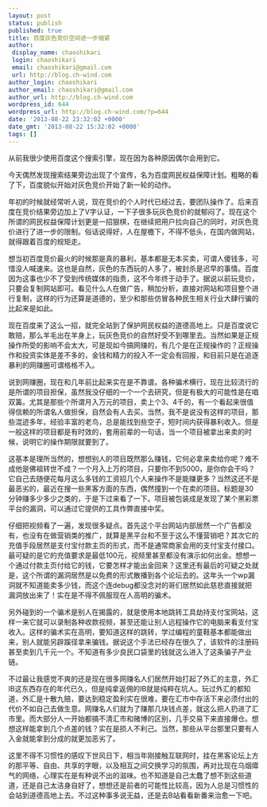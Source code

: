 ```yaml
---
layout: post
status: publish
published: true
title: 百度灰色竞价空间进一步缩紧
author:
 display_name: chaoshikari
 login: chaoshikari
 email: chaoshikari@gmail.com
 url: http://blog.ch-wind.com
author_login: chaoshikari
author_email: chaoshikari@gmail.com
author_url: http://blog.ch-wind.com
wordpress_id: 644
wordpress_url: http://blog.ch-wind.com/?p=644
date: '2013-08-22 23:32:02 +0000'
date_gmt: '2013-08-22 15:32:02 +0000'
tags: []
---
```

从前我很少使用百度这个搜索引擎，现在因为各种原因偶尔会用到它。


今天偶然发现搜索结果旁边出现了个宣传，名为百度网民权益保障计划。粗略的看了下，百度貌似开始对灰色竞价开始了新一轮的动作。


年初的时候就经常听人说，现在竞价的个人时代已经过去，要团队操作了。后来百度在竞价结果旁边加上了V字认证，一下子很多玩灰色竞价的就郁闷了。现在这个所谓的网民权益保障计划更是一招狠棋，在继续把用户拉向自己的同时，对灰色竞价进行了进一步的限制。俗话说得好，人在屋檐下，不得不低头，在国内做网站，就得跟着百度的规矩走。


想当初百度竞价最火的时候那是真的暴利，基本都是无本买卖，可谓人傻钱多，可惜没人喊速来。这也是自然，灰色的东西玩的人多了，被封杀是迟早的事情。百度因为这事也少不了受到传统媒体的指责，这不今年终于动手了。据说以前玩竞价，只要会复制网站即可。看见什么人在做广告，稍加分析，直接对网站和项目整个进行复制，这样的行为还算是道德的，至少和那些仿冒各种民生相关行业大肆行骗的比起来是如此。


现在百度来了这么一招，就完全站到了保护网民权益的道德高地上。只是百度说它敢赔，那么羊毛出在羊身上，玩灰色竞价的自然好受不到哪里去。当然如果是正规操作所受的影响不会太大，可是现如今搞网赚的，有几个是在正规操作的？正规操作和投资实体是差不多的，金钱和精力的投入不一定会有回报，和目前只是在追逐暴利的网赚圈可谓格格不入。


说到网赚圈，现在和几年前比起来实在是不靠谱。各种骗术横行，现在比较流行的是所谓的项目担保，虽然我没仔细的一个一个去研究，但是有极大的可能性是在唱双簧。尤其是那些个所谓月入万元的项目，卖上个3、4千的，有一个看起来很值得信赖的所谓名人做担保，自然会有人去买。当然，我不是说没有这样的项目，那些混迹多年，经验丰富的老鸟，总是能找到些空子，短时间内获得暴利收入。但是一般这样的项目都是有时效的，套用前辈的一句话，当一个项目被拿出来卖的时候，说明它的操作期限就要到了。


这基本是理所当然的，想想别人的项目既然那么赚钱，它何必拿来卖给你呢？难不成他是佛祖转世不成？一个月入上万的项目，只要你不到5000，是你你会干吗？它自己去随便花每月这么多钱的工资招几个人来操作不是能赚更多？当然这还不是最恶劣的，最近在搜一些黑客方面的东西，偶然撞到一个在卖的项目。标题是30分钟赚多少多少之类的，于是下过来看了一下。项目被包装成是发现了某个黑彩票平台的漏洞，可以通过它提供的工具作弊直接中奖。


仔细把视频看了一遍，发现很多疑点。首先这个平台网站内部居然一个广告都没有，也没有在做营销类的推广，就算是黑平台和不至于这么不懂营销吧？其次它的充值手段居然是支付宝付款主页的形式，而不是通常商家会用的支付宝支付接口。最可疑的是它的充值要求是最低100元，视频里甚至都没有演示如何出金。想想一个通过付款主页付给它的钱，它要怎样才能出金回来？这里还有最后的可疑之处就是，这个所谓的漏洞居然是以免费的形式散播到各个论坛去的。这年头一个wp漏洞就不知道能卖多少钱，而这个连debug都没念对的哥们居然如此慈悲直接就把漏洞放出来了！实在是不得不佩服现在人高明的骗术。


另外碰到的一个骗术是别人在揭露的，就是使用本地跳转工具劫持支付宝网站，这样一来它就可以录制各种收款视频，甚至还能让别人远程操作它的电脑来看支付宝收入。这样的骗术实在高明，要知道这样的跳转，学过编程的童鞋基本都能做出来，别人就能另辟蹊径拿来骗钱。据说这个手法已经存在很久了，该软件的注册码甚至卖到几千元一个。不知道有多少良民口袋里的钱就这么进入了这条骗子产业链。


不过最让我感觉不爽的还是现在很多网赚名人们居然开始打起了外汇的主意，外汇IB这东西存在的年代已久，但是纯拿返佣的IB就是纯粹在坑人。玩过外汇的都知道，外汇是十散九赔，要达到稳定盈利实在很难，要在汇市中存活下来必须付出的代价不如自己去做生意。网赚名人们就为了赚那几块钱点差，就这么把人扔进了汇市里。而大部分人一开始都搞不清汇市和赌博的区别，几手交易下来直接爆仓。想想这样能拿到几个点差的钱？实在是损人不利己。当然，那些从平台那里只要有人入金就能拿到分成的就更加恶劣了。


这里不得不习惯性的感叹下世风日下，相当年刚接触互联网时，挂在黑客论坛上方的那平等、自由、共享的字眼，以及相互之间交换学习的氛围，再对比现在乌烟瘴气的网络，心理实在是有种说不出的滋味。也不知道是自己太蠢了想不到这些道道，还是自己太洁身自好了，想想还是前者的可能性比较高，因为人总是习惯性的会站到道德高地上去。不过这种事多说无益，还是去B站看看新番来治愈一下吧。


